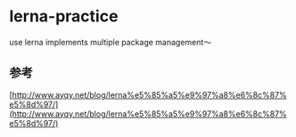# lerna-practice
use lerna implements multiple package management～

## 参考

[http://www.ayqy.net/blog/lerna%e5%85%a5%e9%97%a8%e6%8c%87%e5%8d%97/](http://www.ayqy.net/blog/lerna%e5%85%a5%e9%97%a8%e6%8c%87%e5%8d%97/)
